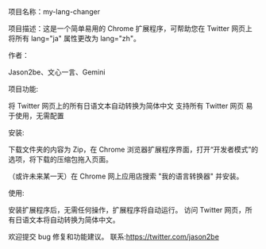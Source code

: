 项目名称：my-lang-changer

项目描述：这是一个简单易用的 Chrome 扩展程序，可帮助您在 Twitter 网页上将所有 lang="ja" 属性更改为 lang="zh"。

作者：

Jason2be、文心一言、Gemini

项目功能:

将 Twitter 网页上的所有日语文本自动转换为简体中文
支持所有 Twitter 网页
易于使用，无需配置

安装:

下载文件夹的内容为 Zip，在 Chrome 浏览器扩展程序界面，打开“开发者模式”的选项，将下载的压缩包拖入页面。

（或许未来某一天）在 Chrome 网上应用店搜索 "我的语言转换器" 并安装。

使用:

安装扩展程序后，无需任何操作，扩展程序将自动运行。
访问 Twitter 网页，所有日语文本将自动转换为简体中文。


欢迎提交 bug 修复和功能建议。
联系:https://twitter.com/jason2be

